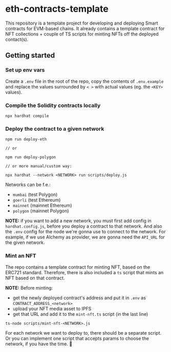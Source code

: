 # eth-contracts-template

This repository is a template project for developing and deploying Smart contracts for EVM-based chains.
It already contains a template contract for NFT collections + couple of TS scripts for minting NFTs off the deployed
contact(s).

## Getting started

### Set up env vars

Create a `.env` file in the root of the repo, copy the contents of `.env.example` and replace the values surrounded
by `< >` with actual values (eg. the `<KEY>` values).

### Compile the Solidity contracts locally

```
npx hardhat compile
```

### Deploy the contract to a given network

```shell
npm run deploy-eth

// or

npm run deploy-polygon

// or more manual/custom way:

npx hardhat --network <NETWORK> run scripts/deploy.js
```

Networks can be f.e.:

* `mumbai` (test Polygon)
* `goerli` (test Ethereum)
* `mainnet` (mainnet Ethereum)
* `polygon` (mainnet Polygon)

**NOTE:** if you want to add a new network, you must first add config in `hardhat.config.js`, before you deploy a
contract to that network.
And also the `.env` config for the node we're gonna use to connect to the network. For example, if we use Alchemy as
provider, we are gonna need the `API_URL` for the given network.

### Mint an NFT

The repo contains a template contract for minting NFT, based on the ERC721 standard. Therefore, there is also included
a `ts` script that mints an NFT based on that contract.

**NOTE:** Before minting:

* get the newly deployed contract's address and put it in `.env` as `CONTRACT_ADDRESS_<network>`
* upload your NFT media asset to IPFS
* get that URL and add it to the `mint-nft.ts` script (in the last line)

```
ts-node scripts/mint-nft-<NETWORK>.js
```

For each network we want to deploy to, there should be a separate script. Or you can implement one script that accepts
params to choose the network, if you have the time. 🤷
